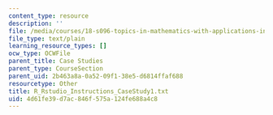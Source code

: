 ```yaml
---
content_type: resource
description: ''
file: /media/courses/18-s096-topics-in-mathematics-with-applications-in-finance-fall-2013/4d61fe39d7ac846f575a124fe688a4c8_R_Rstudio_Instructions_CaseStudy1.txt
file_type: text/plain
learning_resource_types: []
ocw_type: OCWFile
parent_title: Case Studies
parent_type: CourseSection
parent_uid: 2b463a8a-0a52-09f1-38e5-d6814ffaf688
resourcetype: Other
title: R_Rstudio_Instructions_CaseStudy1.txt
uid: 4d61fe39-d7ac-846f-575a-124fe688a4c8
---
```

